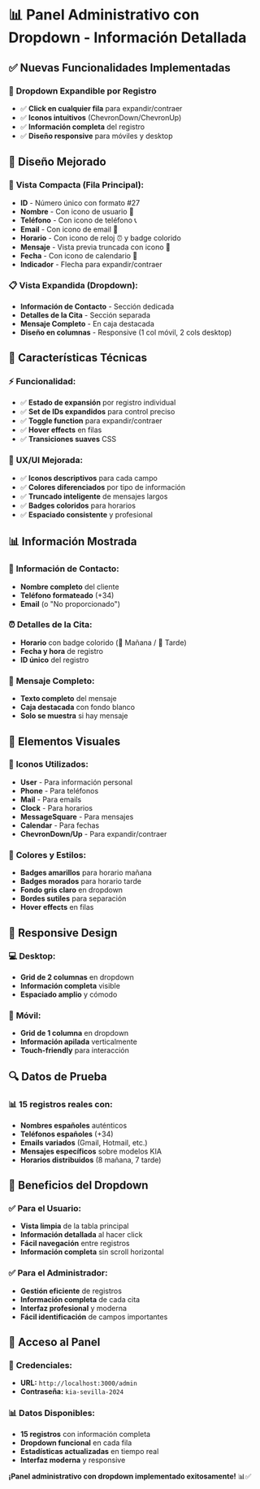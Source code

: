 # 📊 Panel Administrativo con Dropdown - Información Detallada

## ✅ Nuevas Funcionalidades Implementadas

### 🔽 **Dropdown Expandible por Registro**
- ✅ **Click en cualquier fila** para expandir/contraer
- ✅ **Iconos intuitivos** (ChevronDown/ChevronUp)
- ✅ **Información completa** del registro
- ✅ **Diseño responsive** para móviles y desktop

## 🎨 **Diseño Mejorado**

### 📱 **Vista Compacta (Fila Principal):**
- **ID** - Número único con formato #27
- **Nombre** - Con icono de usuario 👤
- **Teléfono** - Con icono de teléfono 📞
- **Email** - Con icono de email 📧
- **Horario** - Con icono de reloj ⏰ y badge colorido
- **Mensaje** - Vista previa truncada con icono 💬
- **Fecha** - Con icono de calendario 📅
- **Indicador** - Flecha para expandir/contraer

### 📋 **Vista Expandida (Dropdown):**
- **Información de Contacto** - Sección dedicada
- **Detalles de la Cita** - Sección separada
- **Mensaje Completo** - En caja destacada
- **Diseño en columnas** - Responsive (1 col móvil, 2 cols desktop)

## 🔧 **Características Técnicas**

### ⚡ **Funcionalidad:**
- ✅ **Estado de expansión** por registro individual
- ✅ **Set de IDs expandidos** para control preciso
- ✅ **Toggle function** para expandir/contraer
- ✅ **Hover effects** en filas
- ✅ **Transiciones suaves** CSS

### 🎯 **UX/UI Mejorada:**
- ✅ **Iconos descriptivos** para cada campo
- ✅ **Colores diferenciados** por tipo de información
- ✅ **Truncado inteligente** de mensajes largos
- ✅ **Badges coloridos** para horarios
- ✅ **Espaciado consistente** y profesional

## 📊 **Información Mostrada**

### 👤 **Información de Contacto:**
- **Nombre completo** del cliente
- **Teléfono formateado** (+34)
- **Email** (o "No proporcionado")

### ⏰ **Detalles de la Cita:**
- **Horario** con badge colorido (🌅 Mañana / 🌆 Tarde)
- **Fecha y hora** de registro
- **ID único** del registro

### 💬 **Mensaje Completo:**
- **Texto completo** del mensaje
- **Caja destacada** con fondo blanco
- **Solo se muestra** si hay mensaje

## 🎨 **Elementos Visuales**

### 🎯 **Iconos Utilizados:**
- **User** - Para información personal
- **Phone** - Para teléfonos
- **Mail** - Para emails
- **Clock** - Para horarios
- **MessageSquare** - Para mensajes
- **Calendar** - Para fechas
- **ChevronDown/Up** - Para expandir/contraer

### 🎨 **Colores y Estilos:**
- **Badges amarillos** para horario mañana
- **Badges morados** para horario tarde
- **Fondo gris claro** en dropdown
- **Bordes sutiles** para separación
- **Hover effects** en filas

## 📱 **Responsive Design**

### 💻 **Desktop:**
- **Grid de 2 columnas** en dropdown
- **Información completa** visible
- **Espaciado amplio** y cómodo

### 📱 **Móvil:**
- **Grid de 1 columna** en dropdown
- **Información apilada** verticalmente
- **Touch-friendly** para interacción

## 🔍 **Datos de Prueba**

### 📊 **15 registros reales** con:
- **Nombres españoles** auténticos
- **Teléfonos españoles** (+34)
- **Emails variados** (Gmail, Hotmail, etc.)
- **Mensajes específicos** sobre modelos KIA
- **Horarios distribuidos** (8 mañana, 7 tarde)

## 🚀 **Beneficios del Dropdown**

### ✅ **Para el Usuario:**
- **Vista limpia** de la tabla principal
- **Información detallada** al hacer click
- **Fácil navegación** entre registros
- **Información completa** sin scroll horizontal

### ✅ **Para el Administrador:**
- **Gestión eficiente** de registros
- **Información completa** de cada cita
- **Interfaz profesional** y moderna
- **Fácil identificación** de campos importantes

## 🎯 **Acceso al Panel**

### 🔐 **Credenciales:**
- **URL:** `http://localhost:3000/admin`
- **Contraseña:** `kia-sevilla-2024`

### 📊 **Datos Disponibles:**
- **15 registros** con información completa
- **Dropdown funcional** en cada fila
- **Estadísticas actualizadas** en tiempo real
- **Interfaz moderna** y responsive

**¡Panel administrativo con dropdown implementado exitosamente!** 📊✅
